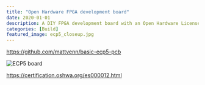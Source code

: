 ```yaml
---
title: "Open Hardware FPGA development board"
date: 2020-01-01
description: A DIY FPGA development board with an Open Hardware License
categories: [Build]
featured_image: ecp5_closeup.jpg
---
```



https://github.com/mattvenn/basic-ecp5-pcb

![ECP5 board](/ecp5_board.jpg)

https://certification.oshwa.org/es000012.html
